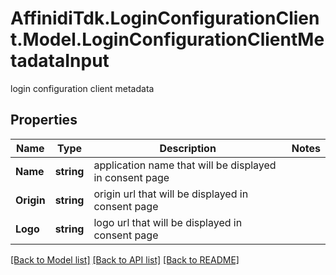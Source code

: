# AffinidiTdk.LoginConfigurationClient.Model.LoginConfigurationClientMetadataInput
login configuration client metadata

## Properties

Name | Type | Description | Notes
------------ | ------------- | ------------- | -------------
**Name** | **string** | application name that will be displayed in consent page | 
**Origin** | **string** | origin url that will be displayed in consent page | 
**Logo** | **string** | logo url that will be displayed in consent page | 

[[Back to Model list]](../README.md#documentation-for-models) [[Back to API list]](../README.md#documentation-for-api-endpoints) [[Back to README]](../README.md)

